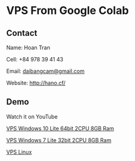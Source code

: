 # VPS From Google Colab

## Contact

Name: Hoan Tran

Cell: +84 978 39 41 43

Email: daibangcam@gmail.com

Website: http://hano.cf/

## Demo

Watch it on YouTube 
 
[VPS Windows 10 Lite 64bit 2CPU 8GB Ram](https://youtu.be/uroQgFYWNG0)

[VPS Windows 7 Lite 32bit 2CPU 8GB Ram](https://youtu.be/uroQgFYWNG0)

[VPS Linux](https://youtu.be/IcV0QFGttB8)